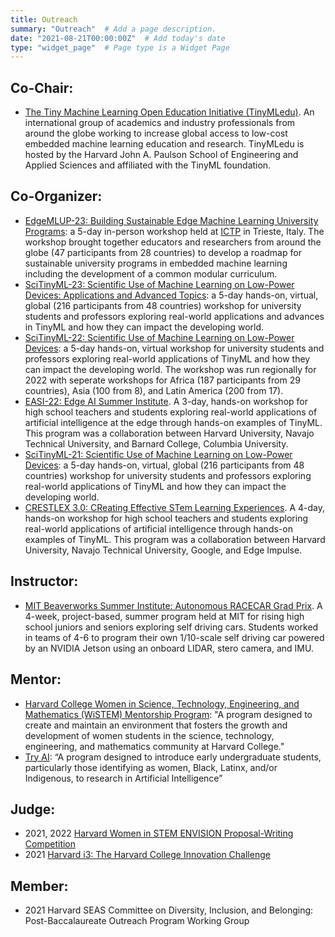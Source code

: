 ```yaml
---
title: Outreach
summary: "Outreach"  # Add a page description.
date: "2021-08-21T00:00:00Z"  # Add today's date
type: "widget_page"  # Page type is a Widget Page
---
```


## Co-Chair:
+ [The Tiny Machine Learning Open Education Initiative (TinyMLedu)](https://tinymledu.org). An international group of academics and industry professionals from around the globe working to increase global access to low-cost embedded machine learning education and research. TinyMLedu is hosted by the Harvard John A. Paulson School of Engineering and Applied Sciences and affiliated with the TinyML foundation.

## Co-Organizer:
+ [EdgeMLUP-23: Building Sustainable Edge Machine Learning University Programs](/courses/edgemlup-23): a 5-day in-person workshop held at [ICTP](https://www.ictp.it/) in Trieste, Italy. The workshop brought together educators and researchers from around the globe (47 participants from 28 countries) to develop a roadmap for sustainable university programs in embedded machine learning including the development of a common modular curriculum.
+ [SciTinyML-23: Scientific Use of Machine Learning on Low-Power Devices: Applications and Advanced Topics](/courses/scitinyml-23): a 5-day hands-on, virtual, global (216 participants from 48 countries) workshop for university students and professors exploring real-world applications and advances in TinyML and how they can impact the developing world.
+ [SciTinyML-22: Scientific Use of Machine Learning on Low-Power Devices](/courses/scitinyml-22): a 5-day hands-on, virtual workshop for university students and professors exploring real-world applications of TinyML and how they can impact the developing world. The workshop was run regionally for 2022 with seperate workshops for Africa (187 participants from 29 countries), Asia (100 from 8), and Latin America (200 from 17).
+ [EASI-22: Edge AI Summer Institute](/courses/easi-22). A 3-day, hands-on workshop for high school teachers and students exploring real-world applications of artificial intelligence at the edge through hands-on examples of TinyML. This program was a collaboration between Harvard University, Navajo Technical University, and Barnard College, Columbia University.
+ [SciTinyML-21: Scientific Use of Machine Learning on Low-Power Devices](/courses/scitinyml-21): a 5-day hands-on, virtual, global (216 participants from 48 countries) workshop for university students and professors exploring real-world applications of TinyML and how they can impact the developing world. 
+ [CRESTLEX 3.0: CReating Effective STem Learning Experiences](/courses/crestlex). A 4-day, hands-on workshop for high school teachers and students exploring real-world applications of artificial intelligence through hands-on examples of TinyML. This program was a collaboration between Harvard University, Navajo Technical University, Google, and Edge Impulse.

## Instructor:
+ [MIT Beaverworks Summer Institute: Autonomous RACECAR Grad Prix](/courses/beaverworks). A 4-week, project-based, summer program held at MIT for rising high school juniors and seniors exploring self driving cars. Students worked in teams of 4-6 to program their own 1/10-scale self driving car powered by an NVIDIA Jetson using an onboard LIDAR, stero camera, and IMU.

## Mentor:
+  [Harvard College Women in Science, Technology, Engineering, and Mathematics (WiSTEM) Mentorship Program](https://hcwc.college.harvard.edu/): "A program designed to create and maintain an environment that fosters the growth and development of women students in the science, technology, engineering, and mathematics community at Harvard College."
+  [Try AI](https://www.try-ai.org/): “A program designed to introduce early undergraduate students, particularly those identifying as women, Black, Latinx, and/or Indigenous, to research in Artificial Intelligence”

## Judge:
+ 2021, 2022 [Harvard Women in STEM ENVISION Proposal-Writing Competition](https://www.envisionbywistem.com/)
+ 2021 [Harvard i3: The Harvard College Innovation Challenge](http://tech.seas.harvard.edu/harvardi3)

## Member:
+ 2021 Harvard SEAS Committee on Diversity, Inclusion, and Belonging: Post-Baccalaureate Outreach Program Working Group